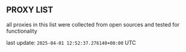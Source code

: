 ## PROXY LIST

all proxies in this list were collected from open sources and tested for functionality

last update: `2025-04-01 12:52:37.276140+00:00` UTC